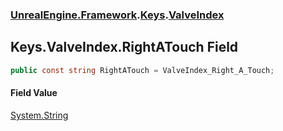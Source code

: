 ### [UnrealEngine.Framework](UnrealEngine_Framework.md 'UnrealEngine.Framework').[Keys](Keys.md 'UnrealEngine.Framework.Keys').[ValveIndex](Keys_ValveIndex.md 'UnrealEngine.Framework.Keys.ValveIndex')
## Keys.ValveIndex.RightATouch Field
```csharp
public const string RightATouch = ValveIndex_Right_A_Touch;
```
#### Field Value
[System.String](https://docs.microsoft.com/en-us/dotnet/api/System.String 'System.String')
